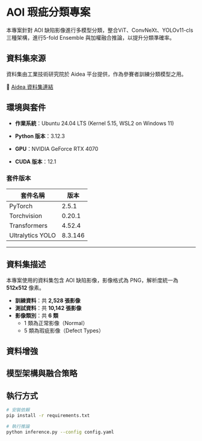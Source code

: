 # AOI 瑕疵分類專案

本專案針對 AOI 缺陷影像進行多模型分類，整合ViT、ConvNeXt、YOLOv11-cls三種架構，進行5-fold Ensemble 與加權融合推論，以提升分類準確率。

## 資料集來源

資料集由工業技術研究院於 Aidea 平台提供，作為參賽者訓練分類模型之用。

🔗 [Aidea 資料集連結](https://aidea-web.tw/topic/285ef3be-44eb-43dd-85cc-f0388bf85ea4)

## 環境與套件

- **作業系統**：Ubuntu 24.04 LTS (Kernel 5.15, WSL2 on Windows 11)

- **Python 版本**：3.12.3

- **GPU**：NVIDIA GeForce RTX 4070

- **CUDA 版本**：12.1

### 套件版本

| 套件名稱         | 版本       |
|------------------|------------|
| PyTorch          | 2.5.1      |
| Torchvision      | 0.20.1     |
| Transformers     | 4.52.4     |
| Ultralytics YOLO | 8.3.146    |


---

## 資料集描述


本專案使用的資料集包含 AOI 缺陷影像，影像格式為 PNG，解析度統一為 **512x512** 像素。

- **訓練資料**：共 **2,528 張影像**
- **測試資料**：共 **10,142 張影像**
- **影像類別**：共 **6 類**
  - 1 類為正常影像（Normal）
  - 5 類為瑕疵影像（Defect Types）

## 資料增強




## 模型架構與融合策略


## 執行方式

```bash
# 安裝依賴
pip install -r requirements.txt

# 執行推論
python inference.py --config config.yaml


